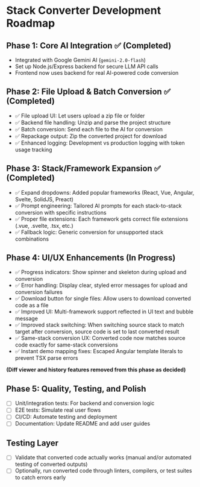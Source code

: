 # Stack Converter Development Roadmap

## Phase 1: Core AI Integration ✅ (Completed)
- Integrated with Google Gemini AI (`gemini-2.0-flash`)
- Set up Node.js/Express backend for secure LLM API calls
- Frontend now uses backend for real AI-powered code conversion

## Phase 2: File Upload & Batch Conversion ✅ (Completed)
- ✅ File upload UI: Let users upload a zip file or folder
- ✅ Backend file handling: Unzip and parse the project structure
- ✅ Batch conversion: Send each file to the AI for conversion
- ✅ Repackage output: Zip the converted project for download
- ✅ Enhanced logging: Development vs production logging with token usage tracking

## Phase 3: Stack/Framework Expansion ✅ (Completed)
- ✅ Expand dropdowns: Added popular frameworks (React, Vue, Angular, Svelte, SolidJS, Preact)
- ✅ Prompt engineering: Tailored AI prompts for each stack-to-stack conversion with specific instructions
- ✅ Proper file extensions: Each framework gets correct file extensions (.vue, .svelte, .tsx, etc.)
- ✅ Fallback logic: Generic conversion for unsupported stack combinations

## Phase 4: UI/UX Enhancements (In Progress)
- ✅ Progress indicators: Show spinner and skeleton during upload and conversion
- ✅ Error handling: Display clear, styled error messages for upload and conversion failures
- ✅ Download button for single files: Allow users to download converted code as a file
- ✅ Improved UI: Multi-framework support reflected in UI text and bubble message
- ✅ Improved stack switching: When switching source stack to match target after conversion, source code is set to last converted result
- ✅ Same-stack conversion UX: Converted code now matches source code exactly for same-stack conversions
- ✅ Instant demo mapping fixes: Escaped Angular template literals to prevent TSX parse errors

**(Diff viewer and history features removed from this phase as decided)**

## Phase 5: Quality, Testing, and Polish
- [ ] Unit/integration tests: For backend and conversion logic
- [ ] E2E tests: Simulate real user flows
- [ ] CI/CD: Automate testing and deployment
- [ ] Documentation: Update README and add user guides

## Testing Layer
- [ ] Validate that converted code actually works (manual and/or automated testing of converted outputs)
- [ ] Optionally, run converted code through linters, compilers, or test suites to catch errors early 